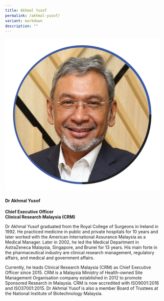 ```yaml
---
title: Akhmal Yusof
permalink: /akhmal-yusof/
variant: markdown
description: ""
---
```

<div class="row">
<div class="col is-3">
<img src="/images/Speakers_AkhmalYusof.png">
</div>
<div class="col is-9 speaker-details">
	<h4><b>Dr Akhmal Yusof</b></h4>
<b>Chief Executive Officer<br>
Clinical Research Malaysia (CRM)</b>
	
<p>Dr Akhmal Yusof graduated from the Royal College of Surgeons in Ireland in 1992. He practiced medicine in public and private hospitals for 10 years and later worked with the American International Assurance Malaysia as a Medical Manager. Later in 2002, he led the Medical Department in AstraZeneca Malaysia, Singapore, and Brunei for 13 years. His main forte in the pharmaceutical industry are clinical research management, regulatory affairs, and medical and government affairs. </p>
	
<p>Currently, he leads Clinical Research Malaysia (CRM) as Chief Executive Officer since 2015. CRM is a Malaysia Ministry of Health-owned Site Management Organisation company established in 2012 to promote Sponsored Research in Malaysia. CRM is now accredited with ISO9001:2016 and ISO37001:2015. Dr Akhmal Yusof is also a member Board of Trustees at the National Institute of Biotechnology Malaysia.
</p>
</div>
</div>